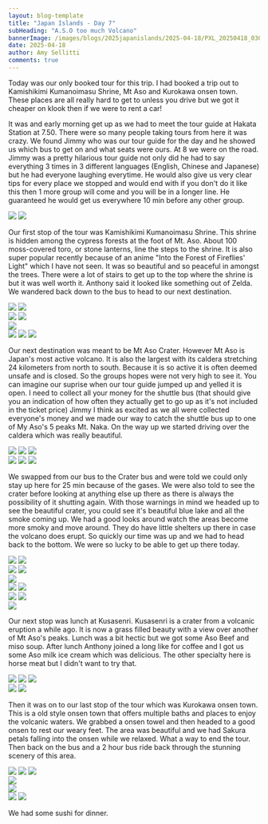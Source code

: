 ```yaml
---
layout: blog-template
title: "Japan Islands - Day 7"
subHeading: "A.S.O too much Volcano"
bannerImage: /images/blogs/2025japanislands/2025-04-18/PXL_20250418_030811332.jpg_compressed.JPEG
date: 2025-04-18
author: Amy Sellitti
comments: true
---
```


Today was our only booked tour for this trip. I had booked a trip out to Kamishikimi Kumanoimasu Shrine, Mt Aso and Kurokawa onsen town. These places are all really hard to get to unless you drive but we got it cheaper on klook then if we were to rent a car!

It was and early morning get up as we had to meet the tour guide at Hakata Station at 7.50. There were so many people taking tours from here it was crazy. We found Jimmy who was our tour guide for the day and he showed us which bus to get on and what seats were ours. At 8 we were on the road. Jimmy was a pretty hilarious tour guide not only did he had to say everything 3 times in 3 different languages (English, Chinese and Japanese) but he had everyone laughing everytime. He would also give us very clear tips for every place we stopped and would end with if you don't do it like this then 1 more group will come and you will be in a longer line. He guaranteed he would get us everywhere 10 min before any other group. 

<div class="grid-2c">
  <img src="/images/blogs/2025japanislands/2025-04-18/PXL_20250417_234517884.MP.jpg_compressed.JPEG"/>
  <img src="/images/blogs/2025japanislands/2025-04-18/PXL_20250418_000714551.jpg_compressed.JPEG"/>
</div>



Our first stop of the tour was Kamishikimi Kumanoimasu Shrine. This shrine is hidden among the cypress forests at the foot of Mt. Aso. About 100 moss-covered toro, or stone lanterns, line the steps to the shrine. It is also super popular recently because of an anime "Into the Forest of Fireflies' Light" which I have not seen. It was so beautiful and so peaceful in amongst the trees. There were a lot of stairs to get up to the top where the shrine is but it was well worth it. Anthony said it looked like something out of Zelda.  We wandered back down to the bus to head to our next destination.

<div class="grid-2c">
  <img src="/images/blogs/2025japanislands/2025-04-18/PXL_20250418_013649669.jpg_compressed.JPEG"/>
  <img src="/images/blogs/2025japanislands/2025-04-18/PXL_20250418_014425370.MP.jpg_compressed.JPEG"/>
</div>
<div class="grid-2c">
  <img src="/images/blogs/2025japanislands/2025-04-18/PXL_20250418_014655170.jpg_compressed.JPEG"/>
  <img src="/images/blogs/2025japanislands/2025-04-18/PXL_20250418_015152394.jpg_compressed.JPEG"/>
</div>
<div class="center-image"><img src="/images/blogs/2025japanislands/2025-04-18/PXL_20250418_014727396.jpg_compressed.JPEG"/></div>
<div class="grid-2w-1l">
  <img src="/images/blogs/2025japanislands/2025-04-18/PXL_20250418_015402532.jpg_compressed.JPEG"/>
  <img src="/images/blogs/2025japanislands/2025-04-18/PXL_20250418_020454422.jpg_compressed.JPEG"/>
  <img src="/images/blogs/2025japanislands/2025-04-18/PXL_20250418_015834730.jpg_compressed.JPEG"/>
</div>

Our next destination was meant to be Mt Aso Crater. However Mt Aso is Japan's most active volcano. It is also the largest with its caldera stretching 24 kilometers from north to south. Because it is so active  it is often deemed unsafe and is closed. So the groups hopes were not very high to see it. You can imagine our suprise when our tour guide jumped up and yelled it is open. I need to collect all your money for the shuttle bus (that should give you an indication of how often they actually get to go up as it's not included in the ticket price) Jimmy I think as excited as we all were collected everyone's money and we made our way to catch the shuttle bus up to one of My Aso's 5 peaks Mt. Naka. On the way up we started driving over the caldera which was really beautiful.

<div class="grid-1l-2w">
  <img src="/images/blogs/2025japanislands/2025-04-18/PXL_20250418_022232719.jpg_compressed.JPEG"/>
  <img src="/images/blogs/2025japanislands/2025-04-18/PXL_20250418_023753618.jpg_compressed.JPEG"/>
  <img src="/images/blogs/2025japanislands/2025-04-18/PXL_20250418_024121423.jpg_compressed.JPEG"/>
</div>
<div class="grid-2w-1l">
  <img src="/images/blogs/2025japanislands/2025-04-18/PXL_20250418_025152088.jpg_compressed.JPEG"/>
  <img src="/images/blogs/2025japanislands/2025-04-18/PXL_20250418_024151017.jpg_compressed.JPEG"/>
  <img src="/images/blogs/2025japanislands/2025-04-18/PXL_20250418_024132840.jpg_compressed.JPEG"/>
</div>

We swapped from our bus to the Crater bus and were told we could only stay up here for 25 min because of the gases. We were also told to see the crater before looking at anything else up there as there is always the possibility of it shutting again.  With those warnings in mind we headed up to see the beautiful crater, you could see it's beautiful blue lake and all the smoke coming up. We had a good looks around watch the areas become more smoky and move around. They do have little shelters up there in case the volcano does erupt. So quickly our time was up and we had to head back to the bottom. We were so lucky to be able to get up there today. 
<div class="grid-2c">
  <img src="/images/blogs/2025japanislands/2025-04-18/PXL_20250418_030253393.MP.jpg_compressed.JPEG"/>
  <img src="/images/blogs/2025japanislands/2025-04-18/PXL_20250418_030714792.jpg_compressed.JPEG"/>
</div>
<div class="grid-2c">
  <img src="/images/blogs/2025japanislands/2025-04-18/PXL_20250418_030811332.jpg_compressed.JPEG"/>
  <img src="/images/blogs/2025japanislands/2025-04-18/PXL_20250418_030824155.jpg_compressed.JPEG"/>
</div>
<div class="center-image"><img src="/images/blogs/2025japanislands/2025-04-18/PXL_20250418_030938123.jpg_compressed.JPEG"/></div>
<div class="grid-2c">
  <img src="/images/blogs/2025japanislands/2025-04-18/PXL_20250418_031047604.jpg_compressed.JPEG"/>
  <img src="/images/blogs/2025japanislands/2025-04-18/PXL_20250418_031531461.jpg_compressed.JPEG"/>
</div>
<div class="grid-2c">
  <img src="/images/blogs/2025japanislands/2025-04-18/PXL_20250418_031558491.jpg_compressed.JPEG"/>
  <img src="/images/blogs/2025japanislands/2025-04-18/PXL_20250418_031609419.jpg_compressed.JPEG"/>
</div>
<div class="center-image"><img src="/images/blogs/2025japanislands/2025-04-18/PXL_20250418_032410889.jpg_compressed.JPEG"/></div>

Our next stop was lunch at Kusasenri. Kusasenri is a crater from a volcanic eruption a while ago. It is now a grass filled beauty with a view over another of Mt Aso's peaks. Lunch was a bit hectic but we got some Aso Beef and miso soup. After lunch Anthony joined a long like for coffee and I got us some Aso milk ice cream which was delicious. The other specialty here is horse meat but I didn't want to try that. 

<div class="grid-1l-2w">
  <img src="/images/blogs/2025japanislands/2025-04-18/PXL_20250418_043706933.jpg_compressed.JPEG"/>
  <img src="/images/blogs/2025japanislands/2025-04-18/PXL_20250418_040512112.jpg_compressed.JPEG"/>
  <img src="/images/blogs/2025japanislands/2025-04-18/PXL_20250418_042642205.jpg_compressed.JPEG"/>
</div>
<div class="grid-2c">
  <img src="/images/blogs/2025japanislands/2025-04-18/PXL_20250418_044512286.jpg_compressed.JPEG"/>
  <img src="/images/blogs/2025japanislands/2025-04-18/PXL_20250418_045440106.jpg_compressed.JPEG"/>
</div>

Then it was on to our last stop of the tour which was Kurokawa onsen town. This is a old style onsen town that offers multiple baths and places to enjoy the volcanic waters. We grabbed a onsen towel and then headed to a good onsen to rest our weary feet. The area was beautiful and we had Sakura petals falling into the onsen while we relaxed. What a way to end the tour.  Then back on the bus and a 2 hour bus ride back through the stunning scenery of this area. 

<div class="grid-1l-2w">
  <img src="/images/blogs/2025japanislands/2025-04-18/PXL_20250418_060352165.jpg_compressed.JPEG"/>
  <img src="/images/blogs/2025japanislands/2025-04-18/PXL_20250418_060252419.MP.jpg_compressed.JPEG"/>
  <img src="/images/blogs/2025japanislands/2025-04-18/PXL_20250418_060358512.jpg_compressed.JPEG"/>
</div>
<div class="center-image"><img src="/images/blogs/2025japanislands/2025-04-18/PXL_20250418_060711957.jpg_compressed.JPEG"/></div>
<div class="center-image"><img src="/images/blogs/2025japanislands/2025-04-18/PXL_20250418_063124945.jpg_compressed.JPEG"/></div>
<div class="grid-2c">
  <img src="/images/blogs/2025japanislands/2025-04-18/PXL_20250418_062827994.jpg_compressed.JPEG"/>
  <img src="/images/blogs/2025japanislands/2025-04-18/PXL_20250418_063219808.MP.jpg_compressed.JPEG"/>
</div>

We had some sushi for dinner. 
